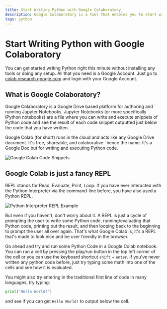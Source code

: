 ```yaml
---
title: Start Writing Python with Google Colaboratory
description: Google Colaboratory is a tool that enables you to start writing python code with zero setup or tooling. Just add some text to a code cell and hit run. It also has all of the collaborative and sharing benefits of a Google Doc!
tags: python
---
```


# Start Writing Python with Google Colaboratory

You can get started writing Python right this minute without installing any tools or doing any setup. All that you need is a Google Account. Just go to [colab.research.google.com](http://colab.research.google.com) and login with your Google Account.

## What is Google Colaboratory?

Google Colaboratory is a Google Drive based platform for authoring and running Jupyter Notebooks. Jupyter Notebooks (or more specifically IPython notebooks) are a file where you can write and execute snippets of Python code and see the result of each code snippet outputted just below the code that you have written. 

Google Colab (for short) runs in the cloud and acts like any Google Drive document. It's free, shareable, and colaborative -hence the name. It's a Google Doc but for writing and executing Python code. 

![Google Colab Code Snippets](http://lambdachops.com/img/google-colab-code-snippet.png)

## Google Colab is just a fancy REPL

REPL stands for Read, Evaluate, Print, Loop. If you have ever interacted with the Python Interpreter via the command-line before, you have also used a Python REPL.

![Python Interpreter REPL Example](http://lambdachops.com/img/python-interpreter-repl-example.png)

But even if you haven't, don't worry about it. A REPL is just a cycle of prompting the user to write some Python code, running/evaluating that Python code, printing out the result, and then looping back to the beginning to prompt the user all over again. That's what Google Colab is, it's a REPL that's made to look nice and be user friendly in the browser. 

Go ahead and try and run some Python Code in a Google Colab notebook. You can run a cell by pressing the play/run button in the top left corner of the cell or you can use the keyboard shortcut `shift` + `enter`. If you've never written any python code before, just try typing some math into one of the cells and see how it is evaluated. 

You might also try entering in the traditional first line of code in many languages, try typing:

```python
print("Hello World!")
```

and see if you can get `Hello World!` to output below the cell. 
